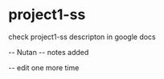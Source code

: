 project1-ss
===========

check project1-ss descripton in google docs

-- Nutan -- notes added

-- edit one more time